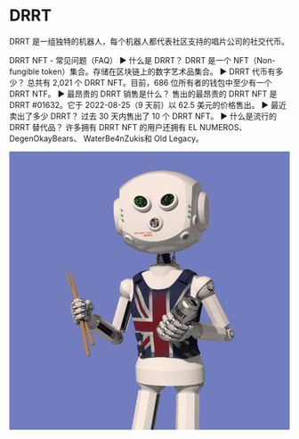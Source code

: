 # DRRT

DRRT 是一组独特的机器人，每个机器人都代表社区支持的唱片公司的社交代币。

DRRT NFT - 常见问题（FAQ）
▶ 什么是 DRRT？
DRRT 是一个 NFT（Non-fungible token）集合。存储在区块链上的数字艺术品集合。
▶ DRRT 代币有多少？
总共有 2,021 个 DRRT NFT。目前，686 位所有者的钱包中至少有一个 DRRT NTF。
▶ 最昂贵的 DRRT 销售是什么？
售出的最昂贵的 DRRT NFT 是 DRRT #01632。它于 2022-08-25（9 天前）以 62.5 美元的价格售出。
▶ 最近卖出了多少 DRRT？
过去 30 天内售出了 10 个 DRRT NFT。
▶ 什么是流行的 DRRT 替代品？
许多拥有 DRRT NFT 的用户还拥有 EL NUMEROS、 DegenOkayBears、 WaterBe4nZukis和 Old Legacy。

![NFT](微信截图_20220903150102.png)


